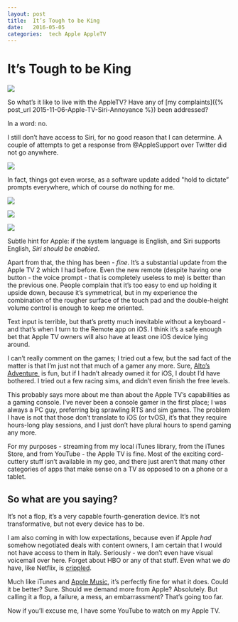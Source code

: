 ```yaml
---
layout: post
title:  It’s Tough to be King 
date:   2016-05-05 
categories:  tech Apple AppleTV 
---
```


# It’s Tough to be King


![](/images/unknown_filename.196.jpeg)

So what’s it like to live with the AppleTV? Have any of [my complaints]({% post_url 2015-11-06-Apple-TV-Siri-Annoyance %}) been addressed?

In a word: no.

I still don’t have access to Siri, for no good reason that I can determine. A couple of attempts to get a response from @AppleSupport over Twitter did not go anywhere.

![](/images/tweet-712014834846400516.png)

In fact, things got even worse, as a software update added "hold to dictate” prompts everywhere, which of course do nothing for me.

![](/images/tweet-715636156399009792.png)

![](/images/tweet-721068041937797120.png)

![](/images/tweet-721072111633215488.png)

Subtle hint for Apple: if the system language is English, and Siri supports English, *Siri should be enabled*. 

Apart from that, the thing has been - *fine*. It’s a substantial update from the Apple TV 2 which I had before. Even the new remote (despite having one button - the voice prompt - that is completely useless to me) is better than the previous one. People complain that it’s too easy to end up holding it upside down, because it’s symmetrical, but in my experience the combination of the rougher surface of the touch pad and the double-height volume control is enough to keep me oriented.

Text input is terrible, but that’s pretty much inevitable without a keyboard - and that’s when I turn to the Remote app on iOS. I think it’s a safe enough bet that Apple TV owners will also have at least one iOS device lying around.

I can’t really comment on the games; I tried out a few, but the sad fact of the matter is that I’m just not that much of a gamer any more. Sure, [Alto’s Adventure ](http://altosadventure.com) is fun, but if I hadn’t already owned it for iOS, I doubt I’d have bothered. I tried out a few racing sims, and didn’t even finish the free levels.

This probably says more about me than about the Apple TV’s capabilities as a gaming console. I’ve never been a console gamer in the first place; I was always a PC guy, preferring big sprawling RTS and sim games. The problem I have is not that those don’t translate to iOS (or tvOS), it’s that they require hours-long play sessions, and I just don’t have plural hours to spend gaming any more.

For my purposes - streaming from my local iTunes library, from the iTunes Store, and from YouTube - the Apple TV is fine. Most of the exciting cord-cuttery stuff isn’t available in my geo, and there just aren’t that many other categories of apps that make sense on a TV as opposed to on a phone or a tablet.

## So what are you saying?

It’s not a flop, it’s a very capable fourth-generation device. It’s not transformative, but not every device has to be.

I am also coming in with low expectations, because even if Apple *had* somehow negotiated deals with content owners, I am certain that I would not have access to them in Italy. Seriously - we don’t even have visual voicemail over here. Forget about HBO or any of that stuff. Even what we *do* have, like Netflix, is [crippled](https://popehat.com/2016/01/14/netflix-marc-randazza-says-voi-siete-stronzi/).

Much like iTunes and [Apple Music](https://500ish.com/i-actually-like-apple-music-5f241909a957#.ylbmvr33g), it’s perfectly fine for what it does. Could it be better? Sure. Should we demand more from Apple? Absolutely. But calling it a flop, a failure, a mess, an embarrassment? That’s going too far.

Now if you’ll excuse me, I have some YouTube to watch on my Apple TV.

                                                                                